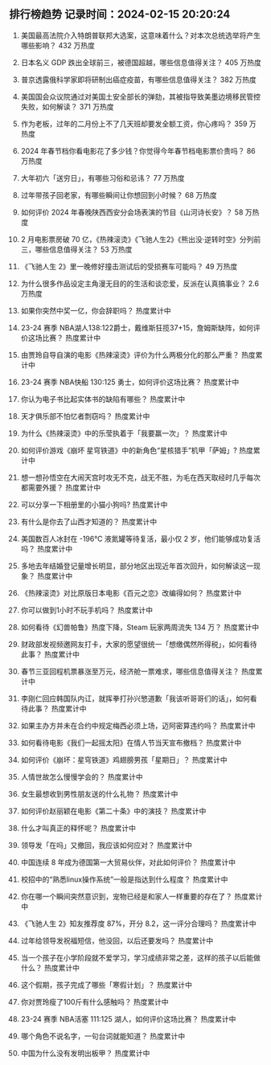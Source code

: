 
## 排行榜趋势 记录时间：2024-02-15 20:20:24
  
  1. 美国最高法院介入特朗普联邦大选案，这意味着什么？对本次总统选举将产生哪些影响？ 432 万热度
    
  2. 日本名义 GDP 跌出全球前三，被德国超越，哪些信息值得关注？ 405 万热度
    
  3. 普京透露俄科学家即将研制出癌症疫苗，有哪些信息值得关注？ 382 万热度
    
  4. 美国国会众议院通过对美国土安全部长的弹劾，其被指导致美墨边境移民管控失败，如何解读？ 371 万热度
    
  5. 作为老板，过年的二月份上不了几天班却要发全额工资，你心疼吗？ 359 万热度
    
  6. 2024 年春节档你看电影花了多少钱？你觉得今年春节档电影票价贵吗？ 86 万热度
    
  7. 大年初六「送穷日」，有哪些习俗和忌讳？ 77 万热度
    
  8. 过年带孩子回老家，有哪些瞬间让你想回到小时候？ 68 万热度
    
  9. 如何评价 2024 年春晚陕西西安分会场表演的节目《山河诗长安》？ 58 万热度
    
  10. 2 月电影票房破 70 亿，《热辣滚烫》《飞驰人生2》《熊出没·逆转时空》分列前三，哪些信息值得关注？ 53 万热度
    
  11. 《飞驰人生 2》里一晚修好撞击测试后的受损赛车可能吗？ 49 万热度
    
  12. 为什么很多作品设定主角漫无目的的生活和谈恋爱，反派在认真搞事业？ 2.6 万热度
    
  13. 如果你突然中奖一亿，你会辞职吗？ 热度累计中
    
  14. 23-24 赛季 NBA湖人138:122爵士，戴维斯狂揽37+15，詹姆斯缺阵，如何评价这场比赛？ 热度累计中
    
  15. 由贾玲自导自演的电影《热辣滚烫》评价为什么两极分化的那么严重？ 热度累计中
    
  16. 23-24 赛季 NBA快船 130:125 勇士，如何评价这场比赛？ 热度累计中
    
  17. 你认为电子书比起实体书的缺陷有哪些？ 热度累计中
    
  18. 天才俱乐部不怕忆者剽窃吗？ 热度累计中
    
  19. 为什么《热辣滚烫》中的乐莹执着于「我要赢一次」？ 热度累计中
    
  20. 如何评价游戏《崩坏 星穹铁道》中的新角色“星核猎手”机甲「萨姆」? 热度累计中
    
  21. 想一想孙悟空在大闹天宫时攻无不克，战无不胜，为毛在西天取经时几乎每次都需要外援？ 热度累计中
    
  22. 可以分享一下相册里的小猫小狗吗? 热度累计中
    
  23. 有什么是你去了山西才知道的？ 热度累计中
    
  24. 美国数百人冰封在 -196℃ 液氮罐等待复活，最小仅 2 岁，他们能够成功复活吗？ 热度累计中
    
  25. 多地去年结婚登记量增长明显，部分地区出现近年首次回升，如何解读这一现象？ 热度累计中
    
  26. 《热辣滚烫》对比原版日本电影《百元之恋》改编得如何？ 热度累计中
    
  27. 你可以做到1小时不玩手机吗？ 热度累计中
    
  28. 如何看待《幻兽帕鲁》热度下降，Steam 玩家两周流失 134 万？ 热度累计中
    
  29. 财政部发视频邀网友打卡，大家的愿望很统一「想缴偶然所得税」，如何看待此事？ 热度累计中
    
  30. 春节三亚回程机票暴涨至万元，经济舱一票难求，哪些信息值得关注？ 热度累计中
    
  31. 李刚仁回应韩国队内讧，就挥拳打孙兴慜道歉「我该听哥哥们的话」，如何看待此事？ 热度累计中
    
  32. 如果主办方并未在合约中规定梅西必须上场，迈阿密算违约吗？ 热度累计中
    
  33. 如何看待电影《我们一起摇太阳》在情人节当天宣布撤档？ 热度累计中
    
  34. 如何评价《崩坏：星穹铁道》鸡翅膀男孩「星期日」？ 热度累计中
    
  35. 人情世故怎么慢慢学会的？ 热度累计中
    
  36. 女生最想收到男性朋友送的什么礼物？ 热度累计中
    
  37. 如何评价赵丽颖在电影《第二十条》中的演技？ 热度累计中
    
  38. 什么才叫真正的释怀呢？ 热度累计中
    
  39. 领导发「在吗」又撤回，我应该如何应对？ 热度累计中
    
  40. 中国连续 8 年成为德国第一大贸易伙伴，对此如何评价？ 热度累计中
    
  41. 校招中的“熟悉linux操作系统”一般是指达到什么程度？ 热度累计中
    
  42. 你在哪一个瞬间突然意识到，宠物已经是和家人一样重要的存在了？ 热度累计中
    
  43. 《飞驰人生 2》知友推荐度 87%，开分 8.2，这一评分合理吗？ 热度累计中
    
  44. 过年给领导发祝福短信，他没回，以后还要发吗？ 热度累计中
    
  45. 当一个孩子在小学阶段就不爱学习，学习成绩非常之差，这样的孩子以后能做什么？ 热度累计中
    
  46. 这个假期，孩子完成了哪些「寒假计划」？ 热度累计中
    
  47. 你对贾玲瘦了100斤有什么感触吗？ 热度累计中
    
  48. 23-24 赛季 NBA活塞 111:125 湖人，如何评价这场比赛？ 热度累计中
    
  49. 哪个角色不说名字，一句台词就能知道？ 热度累计中
    
  50. 中国为什么没有发明出板甲？ 热度累计中
    
